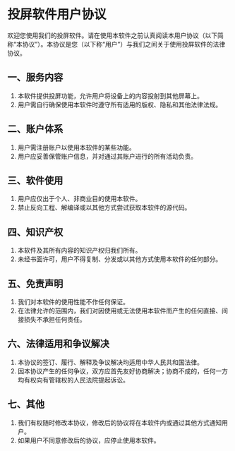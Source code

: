 # 投屏软件用户协议

欢迎您使用我们的投屏软件。请在使用本软件之前认真阅读本用户协议（以下简称“本协议”）。本协议是您（以下称“用户”）与我们之间关于使用投屏软件的法律协议。

## 一、服务内容

1. 本软件提供投屏功能，允许用户将设备上的内容投射到其他屏幕上。
2. 用户需自行确保使用本软件时遵守所有适用的版权、隐私和其他法律法规。

## 二、账户体系

1. 用户需注册账户以使用本软件的某些功能。
2. 用户应妥善保管账户信息，并对通过其账户进行的所有活动负责。

## 三、软件使用

1. 用户应仅出于个人、非商业目的使用本软件。
2. 禁止反向工程、解编译或以其他方式尝试获取本软件的源代码。

## 四、知识产权

1. 本软件及其所有内容的知识产权归我们所有。
2. 未经书面许可，用户不得复制、分发或以其他方式使用本软件的任何部分。

## 五、免责声明

1. 我们对本软件的使用性能不作任何保证。
2. 在法律允许的范围内，我们对因使用或无法使用本软件而产生的任何直接、间接损失不承担任何责任。

## 六、法律适用和争议解决

1. 本协议的签订、履行、解释及争议解决均适用中华人民共和国法律。
2. 因本协议产生的任何争议，双方应首先友好协商解决；协商不成的，任何一方均有权向有管辖权的人民法院提起诉讼。

## 七、其他

1. 我们有权随时修改本协议，修改后的协议将在本软件内或通过其他方式通知用户。
2. 如果用户不同意修改后的协议，应停止使用本软件。
